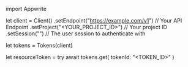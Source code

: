 import Appwrite

let client = Client()
    .setEndpoint("https://example.com/v1") // Your API Endpoint
    .setProject("<YOUR_PROJECT_ID>") // Your project ID
    .setSession("") // The user session to authenticate with

let tokens = Tokens(client)

let resourceToken = try await tokens.get(
    tokenId: "<TOKEN_ID>"
)

